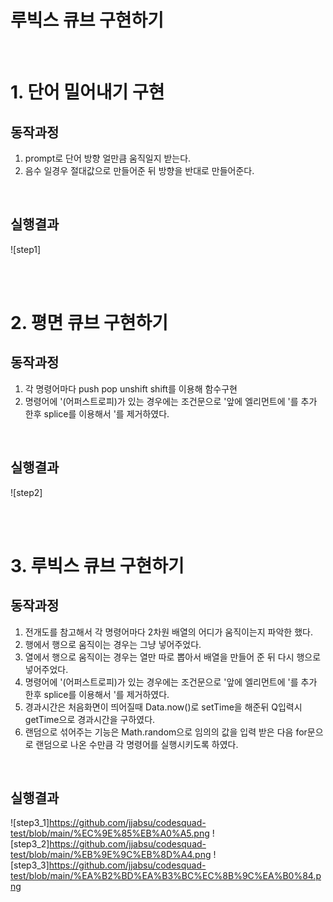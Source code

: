 # 루빅스 큐브 구현하기
<br>

# 1. 단어 밀어내기 구현
## 동작과정
 1. prompt로 단어 방향 얼만큼 움직일지 받는다.
 2. 음수 일경우 절대값으로 만들어준 뒤 방향을 반대로 만들어준다.
   
<br>

## 실행결과
![step1]

<br>
<br>

# 2. 평면 큐브 구현하기
## 동작과정 
 1. 각 명령어마다 push pop unshift shift를 이용해 함수구현
 2. 명령어에 '(어퍼스트로피)가 있는 경우에는 조건문으로 '앞에 엘리먼트에 '를 추가 한후 splice를 이용해서 '를 제거하였다.

<br>

## 실행결과
![step2]

<br>
<br>

# 3. 루빅스 큐브 구현하기
## 동작과정
 1. 전개도를 참고해서 각 명령어마다 2차원 배열의 어디가 움직이는지 파악한 했다.
 2. 행에서 행으로 움직이는 경우는 그냥 넣어주었다.
 3. 열에서 행으로 움직이는 경우는 열만 따로 뽑아서 배열을 만들어 준 뒤 다시 행으로 넣어주었다.
 4. 명령어에 '(어퍼스트로피)가 있는 경우에는 조건문으로 '앞에 엘리먼트에 '를 추가 한후 splice를 이용해서 '를 제거하였다.
 5. 경과시간은 처음화면이 띄어질때 Data.now()로 setTime을 해준뒤 Q입력시 getTime으로 경과시간을 구하였다.
 6. 랜덤으로 섞어주는 기능은 Math.random으로 임의의 값을 입력 받은 다음 for문으로 랜덤으로 나온 수만큼 각 명령어를 실행시키도록 하였다.
<br>

## 실행결과
![step3_1]https://github.com/jjabsu/codesquad-test/blob/main/%EC%9E%85%EB%A0%A5.png
![step3_2]https://github.com/jjabsu/codesquad-test/blob/main/%EB%9E%9C%EB%8D%A4.png
![step3_3]https://github.com/jjabsu/codesquad-test/blob/main/%EA%B2%BD%EA%B3%BC%EC%8B%9C%EA%B0%84.png
